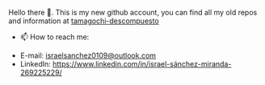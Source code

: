 Hello there 🌃. This is my new github account, you can find all my old repos and information at [tamagochi-descompuesto](https://github.com/tamagochi-descompuesto)

- 📫 How to reach me:

* E-mail: israelsanchez0109@outlook.com
* LinkedIn: https://www.linkedin.com/in/israel-sánchez-miranda-269225229/

